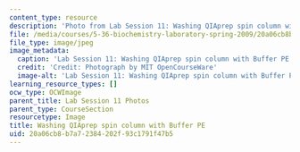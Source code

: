 ```yaml
---
content_type: resource
description: 'Photo from Lab Session 11: Washing QIAprep spin column with Buffer PE.'
file: /media/courses/5-36-biochemistry-laboratory-spring-2009/20a06cb8b7a72384202f93c1791f47b5_Lab11_6.jpg
file_type: image/jpeg
image_metadata:
  caption: 'Lab Session 11: Washing QIAprep spin column with Buffer PE.'
  credit: 'Credit: Photograph by MIT OpenCourseWare'
  image-alt: 'Lab Session 11: Washing QIAprep spin column with Buffer PE.'
learning_resource_types: []
ocw_type: OCWImage
parent_title: Lab Session 11 Photos
parent_type: CourseSection
resourcetype: Image
title: Washing QIAprep spin column with Buffer PE
uid: 20a06cb8-b7a7-2384-202f-93c1791f47b5
---
```

